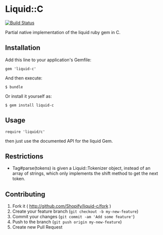 # Liquid::C
[![Build Status](https://api.travis-ci.org/Shopify/liquid-c.png?branch=master)](https://travis-ci.org/Shopify/liquid-c)

Partial native implementation of the liquid ruby gem in C.

## Installation

Add this line to your application's Gemfile:

    gem 'liquid-c'

And then execute:

    $ bundle

Or install it yourself as:

    $ gem install liquid-c

## Usage

    require 'liquid/c'

then just use the documented API for the liquid Gem.

## Restrictions

* Tag#parse(tokens) is given a Liquid::Tokenizer object, instead
  of an array of strings, which only implements the shift method
  to get the next token.

## Contributing

1. Fork it ( http://github.com/Shopify/liquid-c/fork )
2. Create your feature branch (`git checkout -b my-new-feature`)
3. Commit your changes (`git commit -am 'Add some feature'`)
4. Push to the branch (`git push origin my-new-feature`)
5. Create new Pull Request
